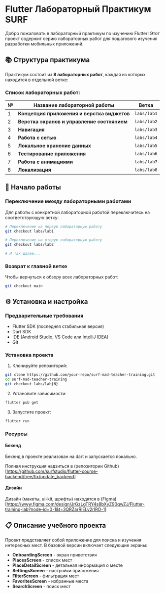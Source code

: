 # Flutter Лабораторный Практикум SURF

Добро пожаловать в лабораторный практикум по изучению Flutter! Этот проект содержит серию лабораторных работ для пошагового изучения разработки мобильных приложений.

## 📚 Структура практикума

Практикум состоит из **8 лабораторных работ**, каждая из которых находится в отдельной ветке:

### Список лабораторных работ:

| № | Название лабораторной работы | Ветка |
|---|------------------------------|-------|
| 1 | **Концепция приложения и верстка виджетов** | `labs/lab1` |
| 2 | **Верстка экранов и управление состоянием** | `labs/lab2` |  
| 3 | **Навигация** | `labs/lab3` |
| 4 | **Работа с сетью** | `labs/lab4` |
| 5 | **Локальное хранение данных** | `labs/lab5` |
| 6 | **Тестирование приложения** | `labs/lab6` |
| 7 | **Работа с анимациями** | `labs/lab7` |
| 8 | **Локализация** | `labs/lab8` |

## 🚀 Начало работы

### Переключение между лабораторными работами

Для работы с конкретной лабораторной работой переключитесь на соответствующую ветку:

```bash
# Переключение на первую лабораторную работу
git checkout labs/lab1

# Переключение на вторую лабораторную работу  
git checkout labs/lab2

# И так далее...
```

### Возврат к главной ветке

Чтобы вернуться к обзору всех лабораторных работ:

```bash
git checkout main
```

## ⚙️ Установка и настройка

### Предварительные требования

- Flutter SDK (последняя стабильная версия)
- Dart SDK
- IDE (Android Studio, VS Code или IntelliJ IDEA)
- Git

### Установка проекта

1. Клонируйте репозиторий:
```bash
git clone https://github.com/your-repo/surf-mad-teacher-training.git
cd surf-mad-teacher-training
git checkout labs/lab{N}
```

2. Установите зависимости:
```bash
flutter pub get
```

3. Запустите проект:
```bash
flutter run
```

### Ресурсы

#### Бекенд

Бекенд в проекте реализован на dart и запускается локально.

Полная инструкция надзиться в (репозитории Github)[https://github.com/surfstudio/flutter-course-backend/tree/fix/update_backend] 


#### Дизайн

Дизайн (макеты, ui-kit, шрифты) находятся в (Figma)[https://www.figma.com/design/JrGzLgTRY4s8bXyZ90qwZJ/Flutter-training-lab?node-id=0-1&t=3QRZarRlELv2rIRO-1]

## 📋 Описание учебного проекта

Проект представляет собой приложение для поиска и изучения интересных мест. В базовой версии включает следующие экраны:

- **OnboardingScreen** - экран приветствия
- **PlacesScreen** - список мест
- **PlaceDetailScreen** - детальная информация о месте
- **SettingsScreen** - настройки приложения
- **FilterScreen** - фильтрация мест
- **FavoritesScreen** - избранные места
- **SearchScreen** - поиск мест
